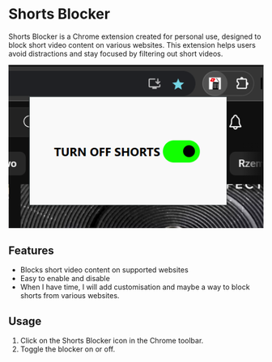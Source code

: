 # Shorts Blocker

Shorts Blocker is a Chrome extension created for personal use, designed to block short video content on various websites. This extension helps users avoid distractions and stay focused by filtering out short videos.

![Screenshot](screen_shot.png)

## Features

- Blocks short video content on supported websites
- Easy to enable and disable
- When I have time, I will add customisation and maybe a way to block shorts from various websites. 


## Usage

1. Click on the Shorts Blocker icon in the Chrome toolbar.
2. Toggle the blocker on or off.


